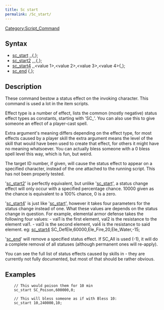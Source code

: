 ```yaml
---
title: Sc start
permalink: /Sc_start/
---
```


[Category:Script_Command](/Category:Script_Command "wikilink")

Syntax
------

-   [sc_start](/sc_start "wikilink") <effect type>,<ticks>,<extra argument>{,<target ID number>};
-   [sc_start2](/sc_start2 "wikilink") <effect type>,<ticks>,<extra argument>,<percent chance>{,<target ID number>};
-   [sc_start4](/sc_start4 "wikilink") <effect type>,<ticks>,<value 1>,<value 2>,<value 3>,<value 4>{,<target ID number>};
-   [sc_end](/sc_end "wikilink") <effect type>{,<target ID number>};

Description
-----------

These command bestow a status effect on the invoking character. This command is used a lot in the item scripts.

Effect type is a number of effect, lists the common (mostly negative) status effect types as constants, starting with 'SC_'. You can also use this to give someone an effect of a player-cast spell.

Extra argument's meaning differs depending on the effect type, for most effects caused by a player skill the extra argument means the level of the skill that would have been used to create that effect, for others it might have no meaning whatsoever. You can actually bless someone with a 0 bless spell level this way, which is fun, but weird.

The target ID number, if given, will cause the status effect to appear on a specified character, instead of the one attached to the running script. This has not been properly tested.

'[sc_start2](/sc_start2 "wikilink")' is perfectly equivalent, but unlike '[sc_start](/sc_start "wikilink")', a status change effect will only occur with a specified percentage chance. 10000 given as the chance is equivalent to a 100% chance, 0 is a zero.

'[sc_start4](/sc_start4 "wikilink")' is just like '[sc_start](/sc_start "wikilink")', however it takes four parameters for the status change instead of one. What these values are depends on the status change in question. For example, elemental armor defense takes the following four values: - val1 is the first element, val2 is the resistance to the element val1. - val3 is the second element, val4 is the resistance to said element. eg: [sc_start4](/sc_start4 "wikilink") SC_DefEle,60000,Ele_Fire,20,Ele_Water,-15;

'[sc_end](/sc_end "wikilink")' will remove a specified status effect. If SC_All is used (-1), it will do a complete removal of all statuses (although permanent ones will re-apply).

You can see the full list of status effects caused by skills in - they are currently not fully documented, but most of that should be rather obvious.

Examples
--------

        // This would poison them for 10 min
        sc_start SC_Poison,600000,0;

        // This will bless someone as if with Bless 10:
        sc_start 10,240000,10;